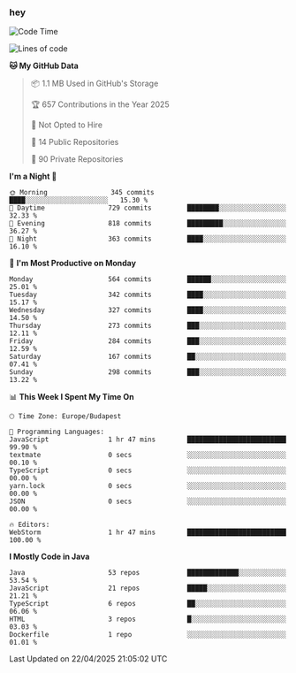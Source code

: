 ### hey

<!--START_SECTION:waka-->
![Code Time](http://img.shields.io/badge/Code%20Time-1%2C185%20hrs%2050%20mins-blue)

![Lines of code](https://img.shields.io/badge/From%20Hello%20World%20I%27ve%20Written-2.6%20million%20lines%20of%20code-blue)

**🐱 My GitHub Data** 

> 📦 1.1 MB Used in GitHub's Storage 
 > 
> 🏆 657 Contributions in the Year 2025
 > 
> 🚫 Not Opted to Hire
 > 
> 📜 14 Public Repositories 
 > 
> 🔑 90 Private Repositories 
 > 
**I'm a Night 🦉** 

```text
🌞 Morning                345 commits         ████░░░░░░░░░░░░░░░░░░░░░   15.30 % 
🌆 Daytime                729 commits         ████████░░░░░░░░░░░░░░░░░   32.33 % 
🌃 Evening                818 commits         █████████░░░░░░░░░░░░░░░░   36.27 % 
🌙 Night                  363 commits         ████░░░░░░░░░░░░░░░░░░░░░   16.10 % 
```
📅 **I'm Most Productive on Monday** 

```text
Monday                   564 commits         ██████░░░░░░░░░░░░░░░░░░░   25.01 % 
Tuesday                  342 commits         ████░░░░░░░░░░░░░░░░░░░░░   15.17 % 
Wednesday                327 commits         ████░░░░░░░░░░░░░░░░░░░░░   14.50 % 
Thursday                 273 commits         ███░░░░░░░░░░░░░░░░░░░░░░   12.11 % 
Friday                   284 commits         ███░░░░░░░░░░░░░░░░░░░░░░   12.59 % 
Saturday                 167 commits         ██░░░░░░░░░░░░░░░░░░░░░░░   07.41 % 
Sunday                   298 commits         ███░░░░░░░░░░░░░░░░░░░░░░   13.22 % 
```


📊 **This Week I Spent My Time On** 

```text
🕑︎ Time Zone: Europe/Budapest

💬 Programming Languages: 
JavaScript               1 hr 47 mins        █████████████████████████   99.90 % 
textmate                 0 secs              ░░░░░░░░░░░░░░░░░░░░░░░░░   00.10 % 
TypeScript               0 secs              ░░░░░░░░░░░░░░░░░░░░░░░░░   00.00 % 
yarn.lock                0 secs              ░░░░░░░░░░░░░░░░░░░░░░░░░   00.00 % 
JSON                     0 secs              ░░░░░░░░░░░░░░░░░░░░░░░░░   00.00 % 

🔥 Editors: 
WebStorm                 1 hr 47 mins        █████████████████████████   100.00 % 
```

**I Mostly Code in Java** 

```text
Java                     53 repos            █████████████░░░░░░░░░░░░   53.54 % 
JavaScript               21 repos            █████░░░░░░░░░░░░░░░░░░░░   21.21 % 
TypeScript               6 repos             ██░░░░░░░░░░░░░░░░░░░░░░░   06.06 % 
HTML                     3 repos             █░░░░░░░░░░░░░░░░░░░░░░░░   03.03 % 
Dockerfile               1 repo              ░░░░░░░░░░░░░░░░░░░░░░░░░   01.01 % 
```




 Last Updated on 22/04/2025 21:05:02 UTC
<!--END_SECTION:waka-->
